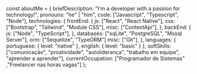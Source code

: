 const aboutMe = {
    briefDescription: "I'm a developer with a passion for technology!",
    pronouns: "he" | "him",
    code: ["Javascript", "Typescript", "Node"],
    technologies: {
        frontEnd: {
            js: ["React", "React Native"],
            css: ["Bootstrap", "Tailwind", "Module CSS"],
            misc: ["ContextApi"],
        },
        backEnd: {
            js: ["Node", "TypeScript"],
        },
        databases: ["sqLite", "PostgreSQL", "Mssql Server"],
        orm: ["Sequelize", "TypeORM"]
        misc: ["Git"],
    },
    languages: {
        portuguese: {
            level: "native"
        },
        english: {
            level: "basic"
        }
    },
    softSkills: ["comunicação", "proatividade", "autoliderança", "trabalho em equipe", "aprender a aprender"],
    currentOccupation: ["Programador de Sistemas" ,"Freelancer nas horas vagas"]
};

